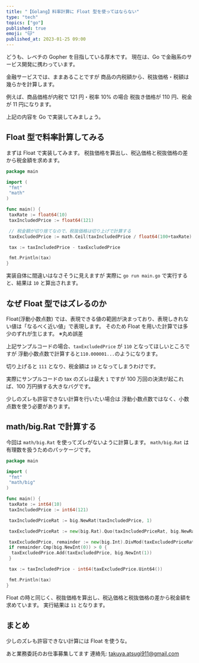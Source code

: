 ```yaml
---
title: "【Golang】料率計算に Float 型を使ってはならない"
type: "tech"
topics: ["go"]
published: true
emoji: "🐱"
published_at: 2023-01-25 09:00
---
```


どうも、レベチの Gopher を目指している厚木です。
現在は、Go で金融系のサービス開発に携わっています。

金融サービスでは、ままあることですが
商品の内税額から、税抜価格・税額は幾らかを計算します。

例えば、商品価格が内税で 121 円・税率 10% の場合
税抜き価格が 110 円、税金が 11 円になります。

上記の内容を Go で実装してみましょう。

## Float 型で料率計算してみる

まずは Float で実装してみます。
税抜価格を算出し、税込価格と税抜価格の差から税金額を求めます。

```go
package main

import (
 "fmt"
 "math"
)

func main() {
 taxRate := float64(10)
 taxIncludedPrice := float64(121)

 // 税金額が切り捨てなので、税抜価格は切り上げで計算する
 taxExcludedPrice := math.Ceil(taxIncludedPrice / float64(100+taxRate) * 100)

 tax := taxIncludedPrice - taxExcludedPrice

 fmt.Println(tax)
}
```

実装自体に間違いはなさそうに見えますが
実際に `go run main.go` で実行すると、結果は `10` と算出されます。

## なぜ Float 型ではズレるのか

Float(浮動小数点数) では、表現できる値の範囲が決まっており、表現しきれない値は「なるべく近い値」で表現します。
そのため Float を用いた計算では多少のずれが生じます。
※丸め誤差

上記サンプルコードの場合、`taxExcludedPrice` が `110` となってほしいところですが
浮動小数点数で計算すると`110.000001...`のようになります。

切り上げると `111` となり、税金額は `10` となってしまうわけです。

実際にサンプルコードの tax のズレは最大 `1` ですが
100 万回の決済が起これば、100 万円損する大きなバグです。

少しのズレも許容できない計算を行いたい場合は
浮動小数点数ではなく、小数点数を使う必要があります。

## math/big.Rat で計算する

今回は `math/big.Rat` を使ってズレがないように計算します。
`math/big.Rat` は有理数を扱うためのパッケージです。

```go
package main

import (
 "fmt"
 "math/big"
)

func main() {
 taxRate := int64(10)
 taxIncludedPrice := int64(121)

 taxIncludedPriceRat := big.NewRat(taxIncludedPrice, 1)

 taxExcludedPriceRat := new(big.Rat).Quo(taxIncludedPriceRat, big.NewRat(100+taxRate, 100))

 taxExcludedPrice, remainder := new(big.Int).DivMod(taxExcludedPriceRat.Num(), taxExcludedPriceRat.Denom(), new(big.Int))
 if remainder.Cmp(big.NewInt(0)) > 0 {
  taxExcludedPrice.Add(taxExcludedPrice, big.NewInt(1))
 }

 tax := taxIncludedPrice - int64(taxExcludedPrice.Uint64())

 fmt.Println(tax)
}
```

Float の時と同じく、税抜価格を算出し、税込価格と税抜価格の差から税金額を求めています。
実行結果は `11` となります。

## まとめ

少しのズレも許容できない計算には Float を使うな。

あと業務委託のお仕事募集してます
連絡先: takuya.atsugi911@gmail.com

